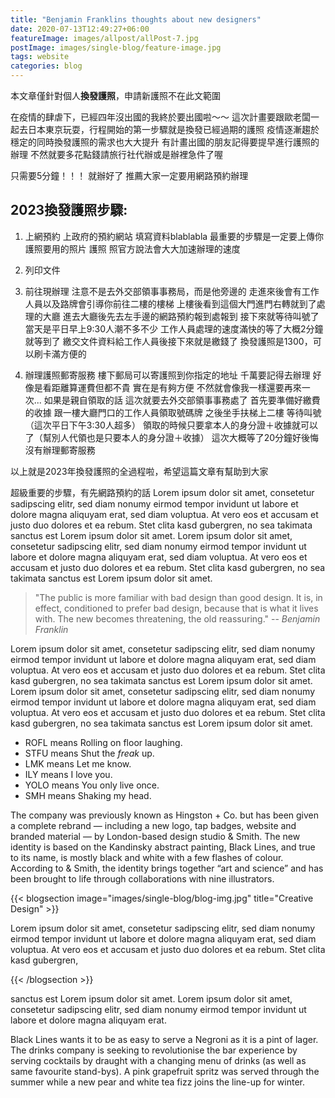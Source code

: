 ```yaml
---
title: "Benjamin Franklins thoughts about new designers"
date: 2020-07-13T12:49:27+06:00
featureImage: images/allpost/allPost-7.jpg
postImage: images/single-blog/feature-image.jpg
tags: website
categories: blog
---
```

本文章僅針對個人**換發護照**，申請新護照不在此文範圍

在疫情的肆虐下，已經四年沒出國的我終於要出國啦～～
這次計畫要跟歐老闆一起去日本東京玩耍，行程開始的第一步驟就是換發已經過期的護照
疫情逐漸趨於穩定的同時換發護照的需求也大大提升
有計畫出國的朋友記得要提早進行護照的辦理
不然就要多花點錢請旅行社代辦或是辦裡急件了喔

只需要5分鐘！！！
就辦好了
推薦大家一定要用網路預約辦理

## 2023換發護照步驟:

1. 上網預約
上政府的預約網站
填寫資料blablabla
最重要的步驟是一定要上傳你護照要用的照片
護照
照官方說法會大大加速辦理的速度

2. 列印文件

3. 前往現辦理
注意不是去外交部領事事務局，而是他旁邊的
走進來後會有工作人員以及路牌會引導你前往二樓的樓梯
上樓後看到這個大門進門右轉就到了處理的大廳
進去大廳後先去左手邊的網路預約報到處報到
接下來就等待叫號了
當天是平日早上9:30人潮不多不少
工作人員處理的速度滿快的等了大概2分鐘就等到了
繳交文件資料給工作人員後接下來就是繳錢了
換發護照是1300，可以刷卡滿方便的

4. 辦理護照郵寄服務
樓下郵局可以寄護照到你指定的地址
千萬要記得去辦理
好像是看距離算運費但都不貴
實在是有夠方便
不然就會像我一樣還要再來一次...
如果是親自領取的話
這次就要去外交部領事事務處了
首先要準備好繳費的收據
跟一樓大廳門口的工作人員領取號碼牌
之後坐手扶梯上二樓
等待叫號（這次平日下午3:30人超多）
領取的時候只要拿本人的身分證＋收據就可以了（幫別人代領也是只要本人的身分證＋收據）
這次大概等了20分鐘好後悔沒有辦理郵寄服務

以上就是2023年換發護照的全過程啦，希望這篇文章有幫助到大家

超級重要的步驟，有先網路預約的話
Lorem ipsum dolor sit amet, consetetur sadipscing elitr, sed diam nonumy eirmod tempor invidunt ut labore et dolore magna aliquyam erat, sed diam voluptua. At vero eos et accusam et justo duo dolores et ea rebum. Stet clita kasd gubergren, no sea takimata sanctus est Lorem ipsum dolor sit amet. Lorem ipsum dolor sit amet, consetetur sadipscing elitr, sed diam nonumy eirmod tempor invidunt ut labore et dolore magna aliquyam erat, sed diam voluptua. At vero eos et accusam et justo duo dolores et ea rebum. Stet clita kasd gubergren, no sea takimata sanctus est Lorem ipsum dolor sit amet.

> "The public is more familiar with bad design than good design. It is, in effect, conditioned to prefer bad design, because that is what it lives with. The new becomes threatening, the old reassuring."
> -- <cite>Benjamin Franklin</cite>

Lorem ipsum dolor sit amet, consetetur sadipscing elitr, sed diam nonumy eirmod tempor invidunt ut labore et dolore magna aliquyam erat, sed diam voluptua. At vero eos et accusam et justo duo dolores et ea rebum. Stet clita kasd gubergren, no sea takimata sanctus est Lorem ipsum dolor sit amet. Lorem ipsum dolor sit amet, consetetur sadipscing elitr, sed diam nonumy eirmod tempor invidunt ut labore et dolore magna aliquyam erat, sed diam voluptua. At vero eos et accusam et justo duo dolores et ea rebum. Stet clita kasd gubergren, no sea takimata sanctus est Lorem ipsum dolor sit amet.

- ROFL means Rolling on floor laughing.
- STFU means Shut the _freak_ up.
- LMK means Let me know.
- ILY means I love you.
- YOLO means You only live once.
- SMH means Shaking my head.

The company was previously known as Hingston + Co. but has been given a complete rebrand — including a new logo, tap badges, website and branded material — by London-based design studio & Smith. The new identity is based on the Kandinsky abstract painting, Black Lines, and true to its name, is mostly black and white with a few flashes of colour. According to & Smith, the identity brings together “art and science” and has been brought to life through collaborations with nine illustrators.

{{< blogsection image="images/single-blog/blog-img.jpg" title="Creative Design" >}}

Lorem ipsum dolor sit amet, consetetur sadipscing elitr, sed diam nonumy eirmod tempor invidunt ut labore et dolore magna aliquyam erat, sed diam voluptua. At vero eos et accusam et justo duo dolores et ea rebum. Stet clita kasd gubergren,

{{< /blogsection >}}

sanctus est Lorem ipsum dolor sit amet. Lorem ipsum dolor sit amet, consetetur sadipscing elitr, sed diam nonumy eirmod tempor invidunt ut labore et dolore magna aliquyam erat.

Black Lines wants it to be as easy to serve a Negroni as it is a pint of lager. The drinks company is seeking to revolutionise the bar experience by serving cocktails by draught with a changing menu of drinks (as well as same favourite stand-bys). A pink grapefruit spritz was served through the summer while a new pear and white tea fizz joins the line-up for winter.
